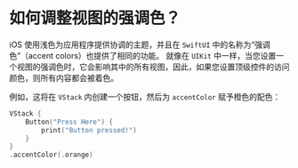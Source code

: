 如何调整视图的强调色？
===

iOS 使用浅色为应用程序提供协调的主题，并且在 `SwiftUI` 中的名称为“强调色”（accent colors）也提供了相同的功能。 就像在 `UIKit` 中一样，当您设置一个视图的强调色时，它会影响其中的所有视图，因此，如果您设置顶级控件的访问颜色，则所有内容都会被着色。

例如，这将在 `VStack` 内创建一个按钮，然后为 `accentColor` 赋予橙色的配色：

```swift
VStack {
    Button("Press Here") {
        print("Button pressed!")
    }
}
.accentColor(.orange)
```
